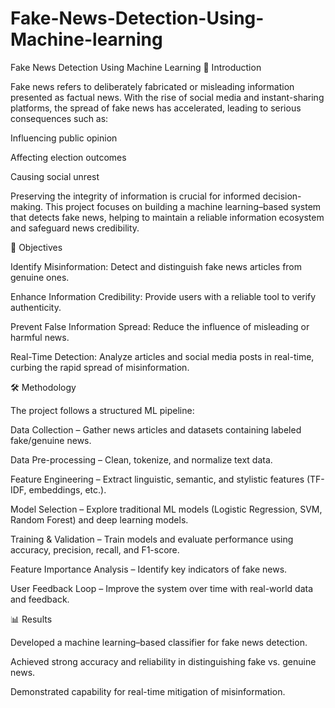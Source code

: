 # Fake-News-Detection-Using-Machine-learning
Fake News Detection Using Machine Learning
📌 Introduction

Fake news refers to deliberately fabricated or misleading information presented as factual news. With the rise of social media and instant-sharing platforms, the spread of fake news has accelerated, leading to serious consequences such as:

Influencing public opinion

Affecting election outcomes

Causing social unrest

Preserving the integrity of information is crucial for informed decision-making. This project focuses on building a machine learning–based system that detects fake news, helping to maintain a reliable information ecosystem and safeguard news credibility.

🎯 Objectives

Identify Misinformation: Detect and distinguish fake news articles from genuine ones.

Enhance Information Credibility: Provide users with a reliable tool to verify authenticity.

Prevent False Information Spread: Reduce the influence of misleading or harmful news.

Real-Time Detection: Analyze articles and social media posts in real-time, curbing the rapid spread of misinformation.

🛠️ Methodology

The project follows a structured ML pipeline:

Data Collection – Gather news articles and datasets containing labeled fake/genuine news.

Data Pre-processing – Clean, tokenize, and normalize text data.

Feature Engineering – Extract linguistic, semantic, and stylistic features (TF-IDF, embeddings, etc.).

Model Selection – Explore traditional ML models (Logistic Regression, SVM, Random Forest) and deep learning models.

Training & Validation – Train models and evaluate performance using accuracy, precision, recall, and F1-score.

Feature Importance Analysis – Identify key indicators of fake news.

User Feedback Loop – Improve the system over time with real-world data and feedback.

📊 Results

Developed a machine learning–based classifier for fake news detection.

Achieved strong accuracy and reliability in distinguishing fake vs. genuine news.

Demonstrated capability for real-time mitigation of misinformation.
